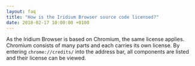 ```yaml
---
layout: faq
title: "How is the Iridium Browser source code licensed?"
date: 2018-02-17 10:00:00 +0100
---
```


As the Iridium Browser is based on Chromium, the same license applies. Chromium consists of many parts and each carries its own license. By entering ```chrome://credits/``` into the address bar, all components are listed and their license can be viewed.
